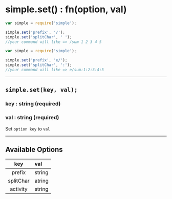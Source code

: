 # simple.set() : fn(option, val) #
```js
var simple = require('simple');

simple.set('prefix', '/');
simple.set('splitChar', ' ');
//your command will like => /sum 1 2 3 4 5
```
```js
var simple = require('simple');

simple.set('prefix', 'e/');
simple.set('splitChar', ':');
//your command will like => e/sum:1:2:3:4:5

```
---
## `simple.set(key, val);` ##
### key : string (required) ###
### val : string (required) ###

Set `option key` to `val`

---
## Available Options ##

|   key      |   val      |
|   :----:   |   :----    |
| prefix | string     |
| splitChar  | atring     |
| activity   | string     |
